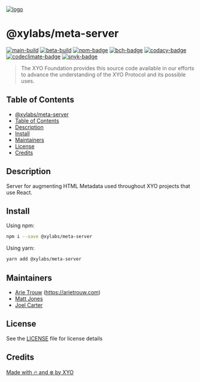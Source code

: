 [![logo][]][logo-link]

# @xylabs/meta-server

[![main-build][]][main-build-link]
[![beta-build][]][beta-build-link]
[![npm-badge][]][npm-link]
[![bch-badge][]][bch-link]
[![codacy-badge][]][codacy-link]
[![codeclimate-badge][]][codeclimate-link]
[![snyk-badge][]][snyk-link]

> The XYO Foundation provides this source code available in our efforts to
> advance the understanding of the XYO Protocol and its possible uses.

## Table of Contents

  - [@xylabs/meta-server](#xylabsmeta-server)
  - [Table of Contents](#table-of-contents)
  - [Description](#description)
  - [Install](#install)
  - [Maintainers](#maintainers)
  - [License](#license)
  - [Credits](#credits)

## Description

Server for augmenting HTML Metadata used throughout XYO projects that use React.

## Install

Using npm:

```sh
npm i --save @xylabs/meta-server
```

Using yarn:

```sh
yarn add @xylabs/meta-server
```

## Maintainers

  - [Arie Trouw](https://github.com/arietrouw) (<https://arietrouw.com>)
  - [Matt Jones](https://github.com/jonesmac)
  - [Joel Carter](https://github.com/joelbcarter)

## License

See the [LICENSE](LICENSE) file for license details

## Credits

[Made with 🔥 and ❄️ by XYO](https://xyo.network)

[logo]: https://cdn.xy.company/img/brand/XYPersistentCompany_Logo_Icon_Colored.svg
[logo-link]: https://xylabs.com
[main-build]: https://github.com/xylabs/sdk-meta-server-nodejs/actions/workflows/build-main.yml/badge.svg
[main-build-link]: https://github.com/xylabs/sdk-meta-server-nodejs/actions/workflows/build-main.yml
[beta-build]: https://github.com/xylabs/sdk-meta-server-nodejs/actions/workflows/build-beta.yml/badge.svg
[beta-build-link]: https://github.com/xylabs/sdk-meta-server-nodejs/actions/workflows/build-beta.yml
[npm-badge]: https://img.shields.io/npm/v/@xylabs/meta-server.svg
[npm-link]: https://www.npmjs.com/package/@xylabs/meta-server
[bch-badge]: https://bettercodehub.com/edge/badge/xylabs/sdk-meta-server-nodejs?branch=main
[bch-link]: https://bettercodehub.com/results/xylabs/sdk-meta-server-nodejs
[codacy-badge]: https://app.codacy.com/project/badge/Grade/7ca145c4ea064ced8d10e1c5841b36b3
[codacy-link]: https://www.codacy.com/gh/xylabs/sdk-meta-server-nodejs/dashboard?utm_source=github.com&utm_medium=referral&utm_content=xylabs/sdk-meta-server-nodejs&utm_campaign=Badge_Grade
[codeclimate-badge]: https://api.codeclimate.com/v1/badges/c8c1d92fc4d69d19adfd/maintainability
[codeclimate-link]: https://codeclimate.com/github/xylabs/sdk-meta-server-nodejs/maintainability
[snyk-badge]: https://snyk.io/test/github/xylabs/sdk-meta-server-nodejs/badge.svg?targetFile=package.json
[snyk-link]: https://snyk.io/test/github/xylabs/sdk-meta-server-nodejs?targetFile=package.json
